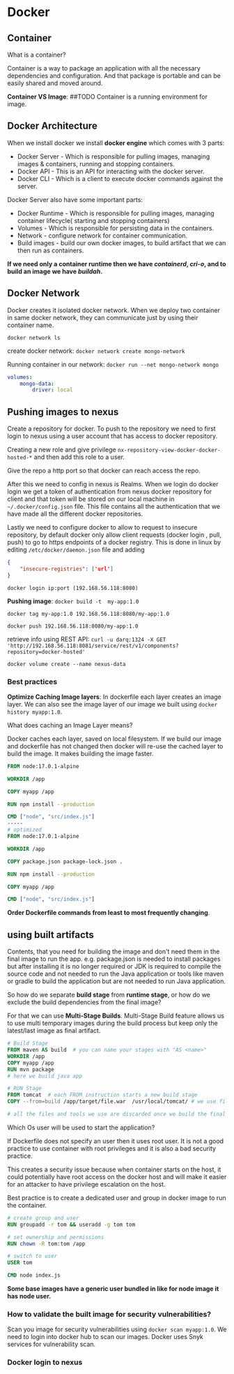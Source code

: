 # Docker

## Container

What is a container?

Container is a way to package an application with all the necessary dependencies and configuration. And that package is portable and can be easily shared and moved around.


**Container VS Image**:
##TODO
Container is a running environment for image.


## Docker Architecture 

When we install docker we install **docker engine** which comes with 3 parts:

- Docker Server - Which is responsible for pulling images, managing images & containers, running and stopping containers.
- Docker API - This is an API for interacting with the docker server.
- Docker CLI - Which is a client to execute docker commands against the server.

Docker Server also have some important parts:

- Docker Runtime - Which is responsible for pulling images, managing container lifecycle( starting and stopping containers)
- Volumes - Which is responsible for persisting data in the containers.
- Network - configure network for container communication.
- Build images - build our own docker images, to build artifact that we can then run as containers.

**If we need only a container runtime then we have *containerd*, *cri-o*, and to build an image we have *buildah*.**


## Docker Network

Docker creates it isolated docker network. When we deploy two container in same docker network, they can communicate just by using their container name.

`docker network ls`

create docker network: `docker network create mongo-network`

Running container in our network: `docker run --net mongo-network mongo`


```yaml
volumes:
    mongo-data:
        driver: local
```

## Pushing images to nexus

Create a repository for docker. To push to the repository we need to first login to nexus using a user account that has access to docker repository.

Creating a new role and give privilege `nx-repository-view-docker-docker-hosted-*` and then add this role to a user.

Give the repo a http port so that docker can reach access the repo.

After this we need to config in nexus is Realms. When we login do docker login we get a token of authentication from nexus docker repository for client and that token will be stored on our local machine in `~/.docker/config.json` file. This file contains all the authentication that we have made all the different docker repositories.

Lastly we need to configure docker to allow to request to insecure repository, by default docker only allow client requests (docker login , pull, push) to go to https endpoints of a docker registry. This is done in linux by editing `/etc/docker/daemon.json` file  and adding
```json
{
    "insecure-registries": ['url']
}
```

`docker login ip:port (192.168.56.118:8080)`

**Pushing image**:
`docker build -t  my-app:1.0`

`docker tag my-app:1.0 192.168.56.118:8080/my-app:1.0`

`docker push 192.168.56.118:8080/my-app:1.0`

retrieve info using REST API: `curl -u darq:1324 -X GET 'http://192.168.56.118:8081/service/rest/v1/components?repository=docker-hosted'`

`docker volume create --name nexus-data`

### Best practices

**Optimize Caching Image layers**:
In dockerfile each layer creates an image layer. We can also see the image layer of our image we built using `docker history myapp:1.0`.

What does caching an Image Layer means?

Docker caches each layer, saved on local filesystem. If we build our image and dockerfile has not changed then docker will re-use the cached layer to build the image. It makes building the image faster.

```dockerfile
FROM node:17.0.1-alpine

WORKDIR /app

COPY myapp /app

RUN npm install --production

CMD ["node", "src/index.js"]
-----
# optimized 
FROM node:17.0.1-alpine

WORKDIR /app

COPY package.json package-lock.json .

RUN npm install --production

COPY myapp /app

CMD ["node", "src/index.js"]
```

**Order Dockerfile commands from least to most frequently changing**.

## using built artifacts 

Contents, that you need for building the image and don't need them in the final image to run the app. e.g. package.json is needed to install packages but after installing it is no longer required or JDK is required to compile the source code and not needed to run the Java application or tools like maven or gradle to build the application but are not needed to run Java application.

So how do we separate **build stage** from **runtime stage**, or how do we exclude the build dependencies from the final image?

For that we can use **Multi-Stage Builds**. Multi-Stage Build feature allows us to use multi temporary images during the build process but keep only the latest/last image as final artifact.

```Dockerfile
# Build Stage
FROM maven AS build  # you can name your stages with "AS <name>"
WORKDIR /app
COPY myapp /app
RUN mvn package
# here we build java app

# RUN Stage
FROM tomcat  # each FROM instruction starts a new build stage
COPY --from=build /app/target/file.war  /usr/local/tomcat/ # we use file generated in previous build stage and copy them in the final image.

# all the files and tools we use are discarded once we build the final image.
```

Which Os user will be used to start the application?

If Dockerfile does not specify an user then it uses root user. It is not a good practice to use container with root privileges and it is also a bad security practice. 

This creates a security issue because when container starts on the host, it could potentially have root access on the docker host and will make it easier for an attacker to have privilege escalation on the host.

Best practice is to create a dedicated user and group in docker image to run the container.

```Dockerfile
# create group and user
RUN groupadd -r tom && useradd -g tom tom

# set ownership and permissions 
RUN chown -R tom:tom /app

# switch to user
USER tom

CMD node index.js
```
**Some base images have a generic user bundled in like for node image it has node user.**

### How to validate the built image for security vulnerabilities?

Scan you image for security vulnerabilities using `docker scan myapp:1.0`. We need to login into docker hub to scan our images. Docker uses Snyk services for vulnerability scan.
### Docker login to nexus

